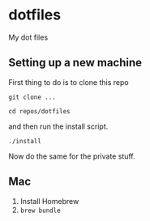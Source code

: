 # dotfiles
My dot files



## Setting up a new machine

First thing to do is to clone this repo

`git clone ...`

 `cd repos/dotfiles`

 and then run the install script.

 `./install`

Now do the same for the private stuff.

## Mac

1. Install Homebrew
2. `brew bundle`
